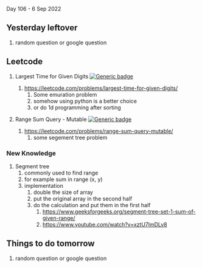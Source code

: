 Day 106 - 6 Sep 2022

## Yesterday leftover
1. random question or google question

## Leetcode
1. Largest Time for Given Digits [![Generic badge](https://img.shields.io/badge/LEVEL-MEDIUM-yellow.svg)](https://shields.io/)
   1. https://leetcode.com/problems/largest-time-for-given-digits/
       1. Some emuration problem
       2. somehow using python is a better choice
       3. or do 1d programming after sorting

2. Range Sum Query - Mutable [![Generic badge](https://img.shields.io/badge/LEVEL-MEDIUM-yellow.svg)](https://shields.io/)
    1. https://leetcode.com/problems/range-sum-query-mutable/
        1. some segement tree problem

### New Knowledge
1. Segment tree
   1. commonly used to find range
   2. for example sum in range (x, y)
   3. implementation
      1. double the size of array
      2. put the original array in the second half
      3. do the calculation and put them in the first half
         1. https://www.geeksforgeeks.org/segment-tree-set-1-sum-of-given-range/
         2. https://www.youtube.com/watch?v=xztU7lmDLv8

## Things to do tomorrow
1. random question or google question